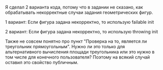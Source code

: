  Я сделал 2 варианта кода, потому что в задании не сказано, как обрабатывать некорректные случаи
 задания геометрических фигур.
 
 1 вариант: Если фигура задана некорректно, то использую failable init  
 
 2 вариант: Если фигура задана некорректно, то использую throwing init
 
 Также не совсем понятно про пункт "Проверка на то, является ли треугольник прямоугольным".
 Нужно ли это только для альтернативного вычисления площади треугольника или это нужно в том числе для конечного пользователя? Поэтому на всякий случай оставил это свойство публичным.
